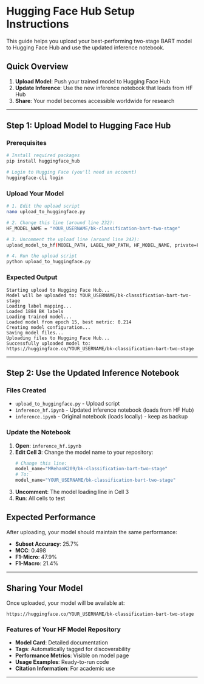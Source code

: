 # Hugging Face Hub Setup Instructions

This guide helps you upload your best-performing two-stage BART model to Hugging Face Hub and use the updated inference notebook.

## Quick Overview

1. **Upload Model**: Push your trained model to Hugging Face Hub
2. **Update Inference**: Use the new inference notebook that loads from HF Hub
3. **Share**: Your model becomes accessible worldwide for research

---

## Step 1: Upload Model to Hugging Face Hub

### Prerequisites
```bash
# Install required packages
pip install huggingface_hub

# Login to Hugging Face (you'll need an account)
huggingface-cli login
```

### Upload Your Model
```bash
# 1. Edit the upload script
nano upload_to_huggingface.py

# 2. Change this line (around line 232):
HF_MODEL_NAME = "YOUR_USERNAME/bk-classification-bart-two-stage"

# 3. Uncomment the upload line (around line 242):
upload_model_to_hf(MODEL_PATH, LABEL_MAP_PATH, HF_MODEL_NAME, private=False)

# 4. Run the upload script
python upload_to_huggingface.py
```

### Expected Output
```
Starting upload to Hugging Face Hub...
Model will be uploaded to: YOUR_USERNAME/bk-classification-bart-two-stage
Loading label mapping...
Loaded 1884 BK labels
Loading trained model...
Loaded model from epoch 15, best metric: 0.214
Creating model configuration...
Saving model files...
Uploading files to Hugging Face Hub...
Successfully uploaded model to: https://huggingface.co/YOUR_USERNAME/bk-classification-bart-two-stage
```

---

## Step 2: Use the Updated Inference Notebook

### Files Created
- `upload_to_huggingface.py` - Upload script
- `inference_hf.ipynb` - Updated inference notebook (loads from HF Hub)
- `inference.ipynb` - Original notebook (loads locally) - keep as backup

### Update the Notebook
1. **Open**: `inference_hf.ipynb`
2. **Edit Cell 3**: Change the model name to your repository:
   ```python
   # Change this line:
   model_name="MRehanK209/bk-classification-bart-two-stage"
   # To:
   model_name="YOUR_USERNAME/bk-classification-bart-two-stage"
   ```
3. **Uncomment**: The model loading line in Cell 3
4. **Run**: All cells to test


## Expected Performance

After uploading, your model should maintain the same performance:
- **Subset Accuracy**: 25.7%
- **MCC**: 0.498
- **F1-Micro**: 47.9%
- **F1-Macro**: 21.4%

---

## Sharing Your Model

Once uploaded, your model will be available at:
```
https://huggingface.co/YOUR_USERNAME/bk-classification-bart-two-stage
```

### Features of Your HF Model Repository
- **Model Card**: Detailed documentation
- **Tags**: Automatically tagged for discoverability  
- **Performance Metrics**: Visible on model page
- **Usage Examples**: Ready-to-run code
- **Citation Information**: For academic use

---
